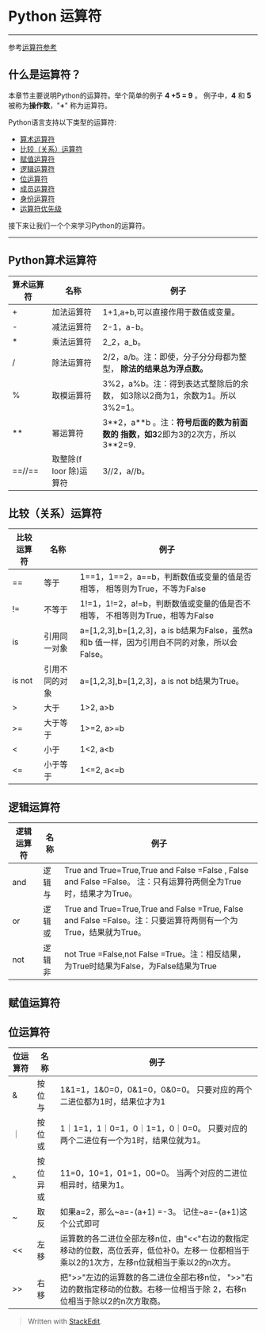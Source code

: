 # Python  运算符

----------
参考[运算符参考](http://www.runoob.com/python/python-operators.html#ysf1)
## 什么是运算符？

本章节主要说明Python的运算符。举个简单的例子 **4 +5 = 9** 。 例子中，**4**  和  **5**  被称为**操作数**，"**+**" 称为运算符。

Python语言支持以下类型的运算符:

-   [算术运算符](http://www.runoob.com/python/python-operators.html#ysf1)
-   [比较（关系）运算符](http://www.runoob.com/python/python-operators.html#ysf2)
-   [赋值运算符](http://www.runoob.com/python/python-operators.html#ysf3)
-   [逻辑运算符](http://www.runoob.com/python/python-operators.html#ysf4)
-   [位运算符](http://www.runoob.com/python/python-operators.html#ysf5)
-   [成员运算符](http://www.runoob.com/python/python-operators.html#ysf6)
-   [身份运算符](http://www.runoob.com/python/python-operators.html#ysf7)
-   [运算符优先级](http://www.runoob.com/python/python-operators.html#ysf8)

接下来让我们一个个来学习Python的运算符。

----------

## Python算术运算符
| 算术运算符 | 名称 | 例子 |  
| ------------- |----------------|------|  
| + | 加法运算符 |1+1,a+b,可以直接作用于数值或变量。|  
| - | 减法运算符 | 2-1，a-b。 |  
| * | 乘法运算符 |2_2，a_b。 |  
| / | 除法运算符 | 2/2，a/b。注：即使，分子分分母都为整型，  **除法的结果总为浮点数。** |  
| % | 取模运算符 | 3%2，a%b。注：得到表达式整除后的余数，  如3除以2商为1，余数为1。所以3%2=1。 |  
| ** | 幂运算符 | 3\**2，a\**b 。注：**符号后面的数为前面数的  指数，如3**2即为3的2次方，所以3**2=9.|  
| ==//== | 取整除(f loor 除)运算符 | 3//2，a//b。

  
## 比较（关系）运算符
|比较运算符 | 名称 | 例子 |  
| ------------- |----------------|------|  
|== | 等于 | 1\==1，1\==2，a\==b，判断数值或变量的值是否相等，  相等则为True，不等为False |  
|!= | 不等于 | 1!=1，1!=2，a!=b，判断数值或变量的值是否不相等，  不相等则为True，相等为False |  
|is | 引用同一对象 | a=[1,2,3],b=[1,2,3]，a is b结果为False，虽然a和b  值一样，因为引用自不同的对象，所以会False。 |  
|is not | 引用不同的对象 |a=[1,2,3],b=[1,2,3]，a is not b结果为True。 |  
|> | 大于 |1>2, a>b |  
| >= | 大于等于|1>=2, a>=b|  
| < | 小于| 1<2, a<b |  
| <= | 小于等于|1<=2, a<=b |

## 逻辑运算符
|逻辑运算符 | 名称 | 例子 |  
| ------------- |----------------| ------|  
|and | 逻辑与 | True and True=True,True and False =False ,  False and False =False。  注：只有运算符两侧全为True时，结果才为True。 |  
|or | 逻辑或 | True and True=True,True and False =True,  False and False =False。注：只要运算符两侧有一个为True，结果就为True。 |
|not | 逻辑非 | not True =False,not False =True。注：相反结果，  为True时结果为False，为False结果为True |
    
## 赋值运算符
  
##  位运算符

|位运算符 | 名称 | 例子 |  
| ------------- |----------------|------|  
|& | 按位与| 1&1=1，1&0=0，0&1=0，0&0=0。  只要对应的两个二进位都为1时，结果位才为1 |  
|｜ | 按位或 |1｜1=1，1｜0=1，0｜1=1，0｜0=0。  只要对应的两个二进位有一个为1时，结果位就为1。 |  
|^ | 按位异或 | 11=0，10=1，01=1，00=0。  当两个对应的二进位相异时，结果为1。 |  
|~ | 取反 |如果a=2，那么~a=-(a+1) =-3。  记住~a=-(a+1)这个公式即可 |  
|<< | 左移|运算数的各二进位全部左移n位，由"<<"右边的数指定移动的位数，高位丢弃，低位补0。左移一  位都相当于乘以2的1次方，左移n位就相当于乘以2的n次方。 |  
| >> | 右移|把">>"左边的运算数的各二进位全部右移n位，  ">>"右边的数指定移动的位数。右移一位相当于除  2，右移n位相当于除以2的n次方取商。|

  
  
> Written with [StackEdit](https://stackedit.io/).
<!--stackedit_data:
eyJoaXN0b3J5IjpbMTQ5MDM0MTMzLDkyNTQ0NDgyMSwtMTg0Nz
U1NjQyOF19
-->